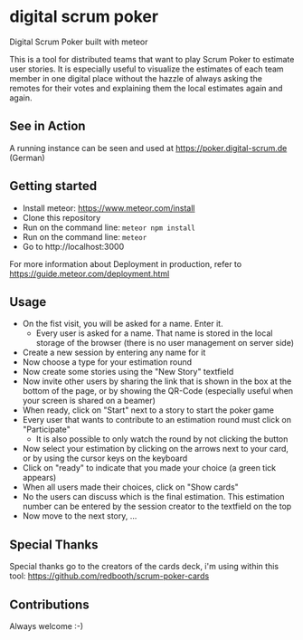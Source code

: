 # digital scrum poker

Digital Scrum Poker built with meteor

This is a tool for distributed teams that want to play Scrum Poker to estimate user stories. It is especially useful to visualize the estimates of each team member in one digital place without the hazzle of always asking the remotes for their votes and explaining them the local estimates again and again.

## See in Action

A running instance can be seen and used at https://poker.digital-scrum.de (German)

## Getting started

-   Install meteor: https://www.meteor.com/install
-   Clone this repository
-   Run on the command line: `meteor npm install`
-   Run on the command line: `meteor`
-   Go to http://localhost:3000

For more information about Deployment in production, refer to https://guide.meteor.com/deployment.html

## Usage

-   On the fist visit, you will be asked for a name. Enter it.
    -   Every user is asked for a name. That name is stored in the local storage of the browser (there is no user management on server side)
-   Create a new session by entering any name for it
-   Now choose a type for your estimation round
-   Now create some stories using the "New Story" textfield
-   Now invite other users by sharing the link that is shown in the box at the bottom of the page, or by showing the QR-Code (especially useful when your screen is shared on a beamer)
-   When ready, click on "Start" next to a story to start the poker game
-   Every user that wants to contribute to an estimation round must click on "Participate"
    -   It is also possible to only watch the round by not clicking the button
-   Now select your estimation by clicking on the arrows next to your card, or by using the cursor keys on the keyboard
-   Click on "ready" to indicate that you made your choice (a green tick appears)
-   When all users made their choices, click on "Show cards"
-   No the users can discuss which is the final estimation. This estimation number can be entered by the session creator to the textfield on the top
-   Now move to the next story, ...

## Special Thanks

Special thanks go to the creators of the cards deck, i'm using within this tool: <a href="https://github.com/redbooth/scrum-poker-cards">https://github.com/redbooth/scrum-poker-cards</a>

## Contributions

Always welcome :-)

